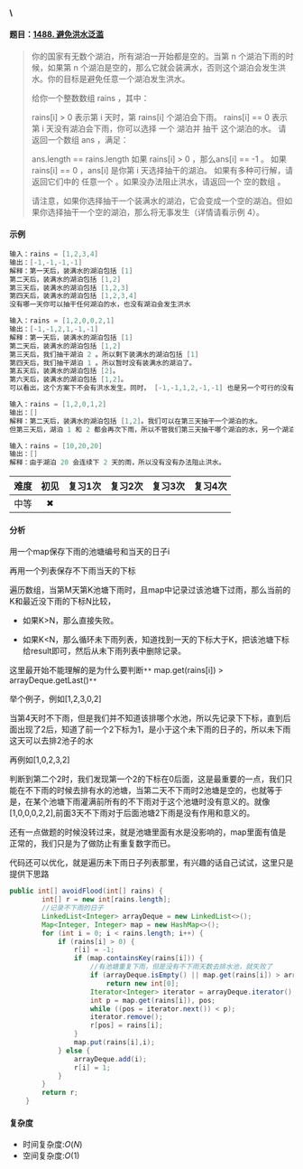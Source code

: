 #### \

#### 题目：[1488. 避免洪水泛滥](https://leetcode-cn.com/problems/avoid-flood-in-the-city/)

> 你的国家有无数个湖泊，所有湖泊一开始都是空的。当第 n 个湖泊下雨的时候，如果第 n 个湖泊是空的，那么它就会装满水，否则这个湖泊会发生洪水。你的目标是避免任意一个湖泊发生洪水。
>
> 给你一个整数数组 rains ，其中：
>
> rains[i] > 0 表示第 i 天时，第 rains[i] 个湖泊会下雨。
> rains[i] == 0 表示第 i 天没有湖泊会下雨，你可以选择 一个 湖泊并 抽干 这个湖泊的水。
> 请返回一个数组 ans ，满足：
>
> ans.length == rains.length
> 如果 rains[i] > 0 ，那么ans[i] == -1 。
> 如果 rains[i] == 0 ，ans[i] 是你第 i 天选择抽干的湖泊。
> 如果有多种可行解，请返回它们中的 任意一个 。如果没办法阻止洪水，请返回一个 空的数组 。
>
> 请注意，如果你选择抽干一个装满水的湖泊，它会变成一个空的湖泊。但如果你选择抽干一个空的湖泊，那么将无事发生（详情请看示例 4）。
>
> 

#### 示例

```java
输入：rains = [1,2,3,4]
输出：[-1,-1,-1,-1]
解释：第一天后，装满水的湖泊包括 [1]
第二天后，装满水的湖泊包括 [1,2]
第三天后，装满水的湖泊包括 [1,2,3]
第四天后，装满水的湖泊包括 [1,2,3,4]
没有哪一天你可以抽干任何湖泊的水，也没有湖泊会发生洪水
```

```java
输入：rains = [1,2,0,0,2,1]
输出：[-1,-1,2,1,-1,-1]
解释：第一天后，装满水的湖泊包括 [1]
第二天后，装满水的湖泊包括 [1,2]
第三天后，我们抽干湖泊 2 。所以剩下装满水的湖泊包括 [1]
第四天后，我们抽干湖泊 1 。所以暂时没有装满水的湖泊了。
第五天后，装满水的湖泊包括 [2]。
第六天后，装满水的湖泊包括 [1,2]。
可以看出，这个方案下不会有洪水发生。同时， [-1,-1,1,2,-1,-1] 也是另一个可行的没有洪水的方案。
```

```java
输入：rains = [1,2,0,1,2]
输出：[]
解释：第二天后，装满水的湖泊包括 [1,2]。我们可以在第三天抽干一个湖泊的水。
但第三天后，湖泊 1 和 2 都会再次下雨，所以不管我们第三天抽干哪个湖泊的水，另一个湖泊都会发生洪水。

```

```Java
输入：rains = [10,20,20]
输出：[]
解释：由于湖泊 20 会连续下 2 天的雨，所以没有没有办法阻止洪水。
```

| 难度 | 初见 | 复习1次 | 复习2次 | 复习3次 | 复习4次 |
| :--: | :--: | :-----: | :-----: | :-----: | :-----: |
| 中等 |  ✖   |         |         |         |         |

#### 分析

用一个map保存下雨的池塘编号和当天的日子i

再用一个列表保存不下雨当天的下标

 遍历数组，当第M天第K池塘下雨时，且map中记录过该池塘下过雨，那么当前的K和最近没下雨的下标N比较，

- 如果K>N，那么直接失败。

- 如果K<N，那么循环未下雨列表，知道找到一天的下标大于K，把该池塘下标给result即可，然后从未下雨列表中删除记录。

这里最开始不能理解的是为什么要判断`**` map.get(rains[i]) > arrayDeque.getLast()`**`

举个例子，例如[1,2,3,0,2]

当第4天时不下雨，但是我们并不知道该排哪个水池，所以先记录下下标，直到后面出现了2后，知道了前一个2下标为1，是小于这个未下雨的日子的，所以未下雨这天可以去排2池子的水

再例如[1,0,2,3,2]

判断到第二个2时，我们发现第一个2的下标在0后面，这是最重要的一点，我们只能在不下雨的时候去排有水的池塘，当第二天不下雨时2池塘是空的，也就等于是，在某个池塘下雨灌满前所有的不下雨对于这个池塘时没有意义的。就像[1,0,0,0,2,2],前面3天不下雨对于后面池塘2下雨是没有作用和意义的。

还有一点做题的时候没转过来，就是池塘里面有水是没影响的，map里面有值是正常的，我们只是为了做防止有重复数字而已。

代码还可以优化，就是遍历未下雨日子列表那里，有兴趣的话自己试试，这里只是提供下思路

```java
public int[] avoidFlood(int[] rains) {
        int[] r = new int[rains.length];
    	//记录不下雨的日子
        LinkedList<Integer> arrayDeque = new LinkedList<>();
        Map<Integer, Integer> map = new HashMap<>();
        for (int i = 0; i < rains.length; i++) {
            if (rains[i] > 0) {
                r[i] = -1;
                if (map.containsKey(rains[i])) {
                    //有池塘重复下雨，但是没有不下雨天数去排水池，就失败了
                    if (arrayDeque.isEmpty() || map.get(rains[i]) > arrayDeque.getLast())
                        return new int[0];
                    Iterator<Integer> iterator = arrayDeque.iterator();
                    int p = map.get(rains[i]), pos;
                    while ((pos = iterator.next()) < p);
                    iterator.remove();
                    r[pos] = rains[i];
                }
                map.put(rains[i],i);
            } else {
                arrayDeque.add(i);
                r[i] = 1;
            }
        }
        return r;
    }
```



#### 复杂度

- 时间复杂度:$O(N)$
- 空间复杂度:$O(1)$